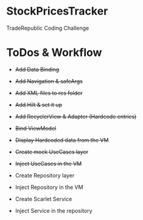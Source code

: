 # StockPricesTracker
TradeRepublic Coding Challenge

# ToDos & Workflow
- ~~Add Data Binding~~
- ~~Add Navigation & safeArgs~~
- ~~Add XML files to res folder~~
- ~~Add Hilt & set it up~~
- ~~Add RecyclerView & Adapter (Hardcode entries)~~
- ~~Bind ViewModel~~
- ~~Display Hardcoded data from the VM~~
- ~~Create mock UseCases layer~~
- ~~Inject UseCases in the VM~~

- Create Repository layer
- Inject Repository in the VM
  
- Create Scarlet Service
- Inject Service in the repository